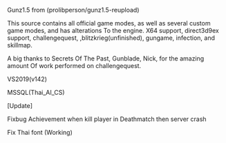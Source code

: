 Gunz1.5 from (prolibperson/gunz1.5-reupload)

This source contains all official game modes, as well as several custom game modes, and has alterations To the engine. X64 support, direct3d9ex support, challengequest, ,blitzkrieg(unfinished), gungame, infection, and skillmap.

A big thanks to Secrets Of The Past, Gunblade, Nick, for the amazing amount Of work performed on challengequest.

VS2019(v142)

MSSQL(Thai_AI_CS)

[Update]

Fixbug Achievement when kill player in Deathmatch then server crash

Fix Thai font (Working)
